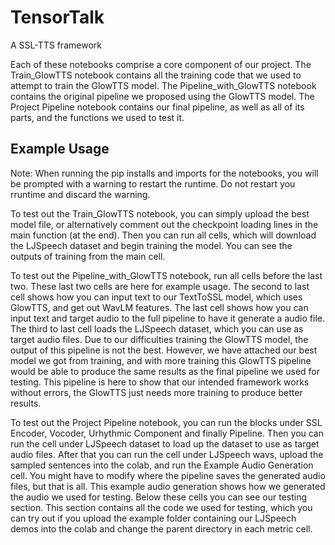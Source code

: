 # TensorTalk
A SSL-TTS framework 

Each of these notebooks comprise a core component of our project. The Train_GlowTTS notebook contains all the training code that we used to attempt to train the GlowTTS model. The Pipeline_with_GlowTTS notebook contains the original pipeline we proposed using the GlowTTS model. The Project Pipeline notebook contains our final pipeline, as well as all of its parts, and the functions we used to test it.

## Example Usage
Note: When running the pip installs and imports for the notebooks, you will be prompted with a warning to restart the runtime. Do not restart you rruntime and discard the warning.

To test out the Train_GlowTTS notebook, you can simply upload the best model file, or alternatively comment out the checkpoint loading lines in the main function (at the end). Then you can run all cells, which will download the LJSpeech dataset and begin training the model. You can see the outputs of training from the main cell.

To test out the Pipeline_with_GlowTTS notebook, run all cells before the last two. These last two cells are here for example usage. The second to last cell shows how you can input text to our TextToSSL model, which uses GlowTTS, and get out WavLM features. The last cell shows how you can input text and target audio to the full pipeline to have it generate a audio file. The third to last cell loads the LJSpeech dataset, which you can use as target audio files. Due to our difficulties training the GlowTTS model, the output of this pipeline is not the best. However, we have attached our best model we got from training, and with more training this GlowTTS pipeline would be able to produce the same results as the final pipeline we used for testing. This pipeline is here to show that our intended framework works without errors, the GlowTTS just needs more training to produce better results. 

To test out the Project Pipeline notebook, you can run the blocks under SSL Encoder, Vocoder, Urhythmic Component and finally Pipeline. Then you can run the cell under LJSpeech dataset to load up the dataset to use as target audio files. After that you can run the cell under LJSpeech wavs, upload the sampled sentences into the colab, and run the Example Audio Generation cell. You might have to modify where the pipeline saves the generated audio files, but that is all. This example audio generation shows how we generated the audio we used for testing. Below these cells you can see our testing section. This section contains all the code we used for testing, which you can try out if you upload the example folder containing our LJSpeech demos into the colab and change the parent directory in each metric cell.
